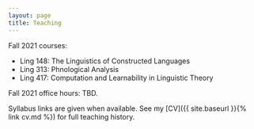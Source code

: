 ```yaml
---
layout: page
title: Teaching
---
```


Fall 2021 courses:
- Ling 148: The Linguistics of Constructed Languages
- Ling 313: Phnological Analysis
- Ling 417: Computation and Learnability in Linguistic Theory

Fall 2021 office hours: TBD.

Syllabus links are given when available. See my [CV]({{ site.baseurl }}{% link cv.md %}) for full teaching history. 
